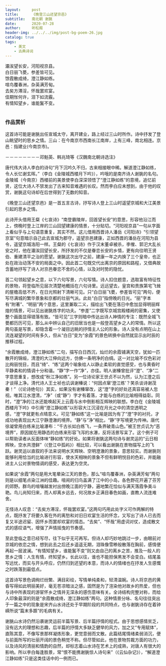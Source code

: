 ```yaml
---
layout:     post
title:      《晚登三山还望京邑》
subtitle:   南北朝 谢朓
date:       2020-07-28
author:     听松阁
header-img: ../../../img/post-bg-poem-26.jpg
catalog: true
tags:
    - 美文
    - 古典诗词
---
```


灞涘望长安，河阳视京县。<br>
白日丽飞甍，参差皆可见。<br>
馀霞散成绮，澄江静如练。<br>
喧鸟覆春洲，杂英满芳甸。<br>
去矣方滞淫，怀哉罢欢宴。<br>
佳期怅何许，泪下如流霰。<br>
有情知望乡，谁能鬒不变。<br>
<br>


### 作品赏析
这首诗可能是谢朓出任宣城太守，离开建业，路上经过三山时所作。诗中抒发了登山眺望时的思乡之情。三山：在今南京市西南长江南岸，上有三峰，南北相连。京邑：指建业(今南京市)。

－－－－－－－－邓魁英、韩兆琦等《汉魏南北朝诗选注》

唐代伟大诗人李白的诗句“月下沉吟久不归，古来相接眼中稀。解道澄江静如练，令人长忆谢玄晖。”（李白《金陵城西楼月下吟》），吟哦的是南齐诗人谢朓的名句。金陵城（今南京）西楼前的美景使李白深深领悟了“澄江静如练”的意境，追忆前贤，这位大诗人不禁发出了古来知音难遇的长叹。然而李白应未想到，由于他的叹赏，谢朓这句诗却在后世得到了无数的知音。

《晚登三山还望京邑》是一首五言古诗，抒写诗人登上三山时遥望京城和大江美景引起的思乡之情。

此诗开头借用王粲《七哀诗》“南登霸陵岸，回首望长安”的意思，形容他沿江而上，傍晚时登上江岸的三山回望建康的情景，十分贴切。“河阳视京县”一句从字面上看似乎与上句语意重复，其实不然。这儿借用西晋诗人潘岳《河阳诗》“引领望京室”句意暗示自己此去宣城为郡守，遥望京邑建康，正如西晋的潘岳在河阳为县令，遥望京城洛阳一样。王粲的《七哀诗》作于汉末董卓被杀，李傕、郭汜大乱长安之时，他在灞涘回望长安，所抒发的不仅是眷恋长安的乡情，更有向往明王贤伯、重建清平之治的愿望。谢朓这次出守之前，建康一年之内换了三个皇帝，也正处在政治动荡不安的局面之中。因此首二句既交代出离京的原因和路程，又借典故含蓄地抒写了诗人对京邑眷恋不舍的心情，以及对时势的隐忧。

首二句领起望乡之意，以下六句写景，六句写情。诗人扣住题意，选取富有特征性的景物，将登临所见层次清楚地概括在六句诗里。远远望去，皇宫和贵族第宅飞耸的屋檐高低不齐，在日光照射下清晰可见。只“白日丽飞甍，参差皆可见”两句，便写尽满城的繁华景象和京都的壮丽气派。此处“白日”指傍晚的日光。“丽”字本有“附著”、“明丽”两个意思，这里兼取二义，描绘出飞甍在落日中愈加显得明丽辉煌的情景，可以见出谢朓炼字的功夫。“参差”二字既写京城宫殿楼阙的密集，又使整个画面显得错落有致。“皆可见”三字则暗中传达出诗人神情的专注：既然全城飞甍都历历可见，那么从中辨认自己的旧居当也是一般登高望乡之人的常情。所以这两句虽是写景，却隐含着一个凝目远眺的抒情主人公的形象。诗人没有点明在山上流连凝望的时间有多久，但从“白日”变为“余霞”的景色转换中自然就显示出时辰的推移过程。

“余霞散成绮，澄江静如练”二句，描写白日西沉，灿烂的余霞铺满天空，犹如一匹散开的锦缎，清澄的大江伸向远方，仿佛一条明净的白绸。这一对比喻不仅色彩对比绚丽悦目，而且“绮”、“练”这两个喻象给人以静止柔软的直觉感受，也与黄昏时平静柔和的情调十分和谐。“静”字一作“净”，亦佳。明人谢榛曾批评“澄”、“净”二字意思重复，想改成“秋江净如练”。另一位诗论家王世贞不以为然，认为江澄之后才谈得上净。清代诗人王士祯也讥讽谢榛说：“何因点窜‘澄江练’？笑杀谈诗谢茂秦！”（《论诗绝句》）其实，如果没有谢榛窜改，这“澄”字的好处还真容易被人忽视。唯其江水澄清，“净”（或“静”）字才有着落，才能与白练的比喻相得益彰。同时，“澄”净的江水还能唤起天上云霞与水中倒影相互辉映的联想。李白在《金陵城西楼月下吟》中引用“澄江静如练”以形容大江沉浸在月光之中的清空透明之感，“澄”字就更有点晴意义。可见“静如练”这一比喻是因为有了“澄”字的衬托，才成功地表现出大江宁静澄澈的境界。“静”与“净”相比，“静”字写境更为传神。唐代徐凝曾用白练来比喻瀑布：“千古长如白练飞，一条界破青山色。”被王世贞讥为“恶境界”，原因就在用静态的白练来形容飞泻的水瀑，反将活景写呆了。这个例子可以帮助读者从反面体味“静如练”的好处。如果将谢朓这两句诗与谢灵运的“云日相辉映，空水共澄鲜”（《登江中孤屿》）相比较，可以看出谢朓在景物描写上的飞跃。谢灵运以直叙的手法来说明水天辉映、空明澄澈的景象，意思较实。而谢朓则能够利用恰当的比喻进行形容，使水天相映的景象不但有鲜明悦目的色彩，并能融进主人公对景物情调的感受，表达更为空灵。

如果说“余霞”两句是用大笔晕染江天的景色，那么“喧鸟覆春洲，杂英满芳甸”两句则是以细笔点染江洲的佳趣。喧闹的归鸟盖满了江中的小岛，各色野花开遍了芬芳的郊野。群鸟的喧嚷越发衬出傍晚江面的宁静，遍地繁花恰似与满天落霞争美斗艳。鸟儿尚知归来，而人却离乡远去，何况故乡正满目春色如画，直教人流连难舍。

无怪诗人叹息：“去矣方滞淫，怀哉罢欢宴。”这两句巧用此处字义可作两解的特点，既抒发了将要久客在外的离愁和对旧日欢宴生活的怀念，又写出了诗人已去而复又半途迟留、因怀乡而罢却欢宴的情态。“去矣”、“怀哉”用虚词对仗，造成散文式的感叹语气，增强了声情摇曳的节奏感。

至此登临之意已经写尽，往下似乎无可再写。但诗人却巧妙地跳过一步，由眼前对京城的依恋之情，想到此去之后还乡遥遥无期，泪珠像雪糁般散落在胸前，感情便再起一层波澜。“有情知望乡，谁能鬒不变”则又由自己的离乡之苦，推及一般人的思乡之情：人生有情，终知望乡。长此以往，谁也不能担保黑发不会变白。结尾虽写远忧，而实与开头呼应，仍然归到还望的本意，而诗人的情绪也在抒发人生感慨之时跌落到最低点。

这首诗写景色调绚烂纷繁、满目彩绘，写情单纯柔和，轻清温婉。诗人将京邑的黄昏写得如此明丽美好，毫无苍凉暗淡之感，固然是为了渲染他对故乡的热爱，但也与诗中所表现的游宦怀乡之情并无深永的感伤意味有关。全诗结构完整对称，而给人印象最深的则是“余霞散成绮，澄江静如练”两句。这种情景分咏、名句往往突出于一篇之中的现象是宋齐山水诗还处于早期阶段的共同特点，也与谢朓诗存在着钟嵘所说“篇末多踬”的毛病有关。

谢朓山水诗仍然沿袭谢灵运前半篇写景、后半篇抒情的程式。由于思想感情贫乏，没有远大的理想和志趣，后半篇的抒情大多缺乏健举的风力，加之又“专用赋体”，直陈其意，不像写景那样凝炼形象，更觉意弱而文散。此篇结尾情绪柔弱消沉，便与前面所写的壮丽开阔的景色稍觉不称。但尽管如此，他在景物剪裁方面的功力，以及诗风的清丽和情韵的自然，却标志着山水诗在艺术上的成熟，对唐人有很大的影响。所以李白每逢胜景，常“恨不能携谢朓惊人诗句来”（《云仙杂记》），“解道澄江静如练”只是这类佳话中的一例而已。
